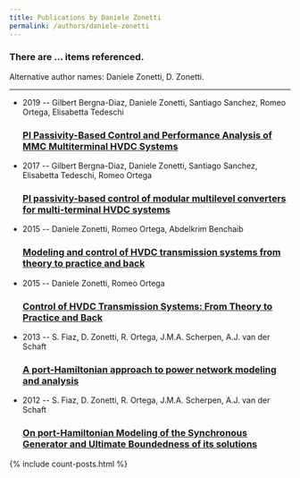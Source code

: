 ```yaml
---
title: Publications by Daniele Zonetti
permalink: /authors/daniele-zonetti
---
```


<h3 id="number-posts">There are ... items referenced.</h3>
<p id='info-authors'>Alternative author names: Daniele Zonetti, D. Zonetti.</p>
<hr />
<ul class="post-list">
<li><span class='post-meta'>2019 -- Gilbert Bergna-Diaz, Daniele Zonetti, Santiago Sanchez, Romeo Ortega, Elisabetta Tedeschi</span><h3><a class='post-link' href="{{ site.baseurl }}/pi-passivity-based-control-and-performance-analysis-of-mmc-multiterminal-hvdc-systems">PI Passivity-Based Control and Performance Analysis of MMC Multiterminal HVDC Systems</a></h3></li>
<li><span class='post-meta'>2017 -- Gilbert Bergna-Diaz, Daniele Zonetti, Santiago Sanchez, Elisabetta Tedeschi, Romeo Ortega</span><h3><a class='post-link' href="{{ site.baseurl }}/pi-passivity-based-control-of-modular-multilevel-converters-for-multi-terminal-hvdc-systems">PI passivity-based control of modular multilevel converters for multi-terminal HVDC systems</a></h3></li>
<li><span class='post-meta'>2015 -- Daniele Zonetti, Romeo Ortega, Abdelkrim Benchaib</span><h3><a class='post-link' href="{{ site.baseurl }}/modeling-and-control-of-hvdc-transmission-systems-from-theory-to-practice-and-back">Modeling and control of HVDC transmission systems from theory to practice and back</a></h3></li>
<li><span class='post-meta'>2015 -- Daniele Zonetti, Romeo Ortega</span><h3><a class='post-link' href="{{ site.baseurl }}/control-of-hvdc-transmission-systems-from-theory-to-practice-and-back">Control of HVDC Transmission Systems: From Theory to Practice and Back</a></h3></li>
<li><span class='post-meta'>2013 -- S. Fiaz, D. Zonetti, R. Ortega, J.M.A. Scherpen, A.J. van der Schaft</span><h3><a class='post-link' href="{{ site.baseurl }}/a-port-hamiltonian-approach-to-power-network-modeling-and-analysis">A port-Hamiltonian approach to power network modeling and analysis</a></h3></li>
<li><span class='post-meta'>2012 -- S. Fiaz, D. Zonetti, R. Ortega, J.M.A. Scherpen, A.J. van der Schaft</span><h3><a class='post-link' href="{{ site.baseurl }}/on-port-hamiltonian-modeling-of-the-synchronous-generator-and-ultimate-boundedness-of-its-solutions">On port-Hamiltonian Modeling of the Synchronous Generator and Ultimate Boundedness of its solutions</a></h3></li>

</ul>
{% include count-posts.html %}
